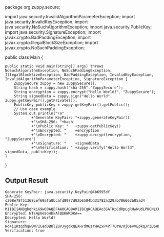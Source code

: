 
package org.zuppy.secure;

import java.security.InvalidAlgorithmParameterException;
import java.security.InvalidKeyException;
import java.security.NoSuchAlgorithmException;
import java.security.PublicKey;
import java.security.SignatureException;
import javax.crypto.BadPaddingException;
import javax.crypto.IllegalBlockSizeException;
import javax.crypto.NoSuchPaddingException;

public class Main {

	public static void main(String[] args) throws NoSuchAlgorithmException, NoSuchPaddingException, IllegalBlockSizeException, BadPaddingException, InvalidKeyException, InvalidAlgorithmParameterException, SignatureException {
		ZuppySecure zuppy = new ZuppySecure();
		String hash = zuppy.hash("sha-256","ZuppySecure");
		String encryption = zuppy.encrypt("Hello World!", "ZuppySecure");
		String signedData = zuppy.sign("Hello World", zuppy.getKeyPair().getPrivate());
		PublicKey publicKey = zuppy.getKeyPair().getPublic();
		// Use case example
		System.out.println("\n"
				+"Generate KeyPair: "+zuppy.generateKeyPair()
				+"\nSHA-256: "+hash
				+"\nPublic Key: "	+zuppy.getPublicKey()
				+"\nEncrypted: "	+encryption
				+"\nDecrypted: "	+zuppy.decrypt(encryption, "ZuppySecure")
				+"\nSignature: "	+signedData
				+"\nVerification: "	+zuppy.verify("Hello World", signedData, publicKey));
	}
}


## Output Result

	Generate KeyPair: java.security.KeyPair@4b6995df
	SHA-256: c208e78751368cef69afa0bcafd8977d92b6504bd31782a329ab706662b05ad4
	Public Key: MIIBIjANBgkqhkiG9w0BAQEFAAOCAQ8AMIIBCgKCAQEAo3GATKpCd0pLgRHwNUdLPUCNLC6pmLNuHKQBQrioRnvowLT7G6oDq3wCnadYweNDa9iC9kCzYRJlPeQodcEza3sCOCYVhkeCYvc+tf9kYCshDQlaatCazMGCOPfRYqzViHA+8tIFq9/VF7BQdmaHaGwZkoOCyfQqUrjUiLxO3CXk4HmjcE3lmNZZ3/hgbSDTIaHVRJ27/2eVwQhxgTYxOGlRvJHMRS3Nzfo41sIXl2o52Us5r2BwnxWJqg0WcR+8JlFXP5ee9EFrjWeUXGhKwpPCRLz1EeRiUyvmRV9Iy8EB7M5dunMQCwA0NbjzYcXT6U4xddmMdCBd2snzDJUlGQIDAQAB
	Encrypted: NTs4pUe9o4hkAlQbKWKDKA==
	Decrypted: Hello World!
	Signature: Hd+i1WzqdhqwBW7ICedOBOlZuVJygdxQEXH/dM6zrHAZxP4PT7OrW/RjOevVEpkqJrZD6H9rlJb8gcvIfvzo7FaGQ3S6ihnqsobid+WsDg8vIHgDaLVaygCoH6EfO/1QUwN3qLpmRQArn5OjFaakVx6UiE+nkGRenwngu07CtNZtPXnlkFLi4jukpEVj0vOf4IWgMIwgkRZXjAW1QogBdZ2GGT0TkOb51X1tjDyxUOEx91H3f0NBbherN7xrW+BjMnJbfO9X1LaOIPdEjvl04zeKWZCLh3TlFKUNb4wejg0MSPyE5LUxOO4qVf05rVZ1ymz88fFY97Q23mkkBYUNAYM5b5q0PMq2mAw3lC88yIw=
	Verification: true
